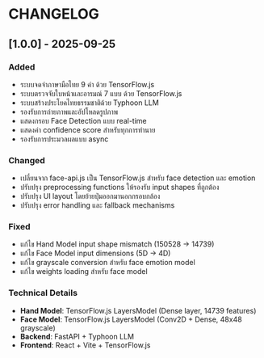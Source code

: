 # CHANGELOG

## [1.0.0] - 2025-09-25

### Added
- ระบบจดจำภาษามือไทย 9 คำ ด้วย TensorFlow.js
- ระบบตรวจจับใบหน้าและอารมณ์ 7 แบบ ด้วย TensorFlow.js
- ระบบสร้างประโยคไทยธรรมชาติด้วย Typhoon LLM
- รองรับการถ่ายภาพและอัปโหลดรูปภาพ
- แสดงกรอบ Face Detection แบบ real-time
- แสดงค่า confidence score สำหรับทุกการทำนาย
- รองรับการประมวลผลแบบ async

### Changed
- เปลี่ยนจาก face-api.js เป็น TensorFlow.js สำหรับ face detection และ emotion
- ปรับปรุง preprocessing functions ให้รองรับ input shapes ที่ถูกต้อง
- ปรับปรุง UI layout โดยย้ายปุ่มออกมานอกกรอบกล้อง
- ปรับปรุง error handling และ fallback mechanisms

### Fixed
- แก้ไข Hand Model input shape mismatch (150528 → 14739)
- แก้ไข Face Model input dimensions (5D → 4D)
- แก้ไข grayscale conversion สำหรับ face emotion model
- แก้ไข weights loading สำหรับ face model

### Technical Details
- **Hand Model**: TensorFlow.js LayersModel (Dense layer, 14739 features)
- **Face Model**: TensorFlow.js LayersModel (Conv2D + Dense, 48x48 grayscale)
- **Backend**: FastAPI + Typhoon LLM
- **Frontend**: React + Vite + TensorFlow.js
